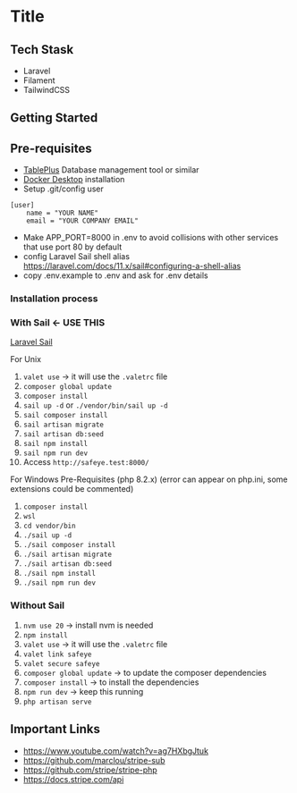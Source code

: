 # Title

## Tech Stask

-   Laravel
-   Filament
-   TailwindCSS

## Getting Started

## Pre-requisites

-   [TablePlus](https://tableplus.com/) Database management tool or similar
-   [Docker Desktop](https://www.docker.com/products/docker-desktop/) installation
-   Setup .git/config user

```
[user]
    name = "YOUR NAME"
    email = "YOUR COMPANY EMAIL"
```

-   Make APP_PORT=8000 in .env to avoid collisions with other services that use port 80 by default
-   config Laravel Sail shell alias https://laravel.com/docs/11.x/sail#configuring-a-shell-alias
-   copy .env.example to .env and ask for .env details

### Installation process

### With Sail <- USE THIS

[Laravel Sail](https://laravel.com/docs/10.x/sail#introduction)

For Unix

1. `valet use` -> it will use the `.valetrc` file
2. `composer global update`
3. `composer install`
4. `sail up -d` or `./vendor/bin/sail up -d`
5. `sail composer install`
6. `sail artisan migrate`
7. `sail artisan db:seed`
8. `sail npm install`
9. `sail npm run dev`
10. Access `http://safeye.test:8000/`

For Windows
Pre-Requisites (php 8.2.x)
(error can appear on php.ini, some extensions could be commented)

1. `composer install`
2. `wsl`
3. `cd vendor/bin`
4. `./sail up -d`
5. `./sail composer install`
6. `./sail artisan migrate`
7. `./sail artisan db:seed`
8. `./sail npm install`
9. `./sail npm run dev`

### Without Sail

1. `nvm use 20` -> install nvm is needed
2. `npm install`
3. `valet use` -> it will use the `.valetrc` file
4. `valet link safeye`
5. `valet secure safeye`
6. `composer global update` -> to update the composer dependencies
7. `composer install` -> to install the dependencies
8. `npm run dev` -> keep this running
9. `php artisan serve`

## Important Links

-   https://www.youtube.com/watch?v=ag7HXbgJtuk
-   https://github.com/marclou/stripe-sub
-   https://github.com/stripe/stripe-php
-   https://docs.stripe.com/api
